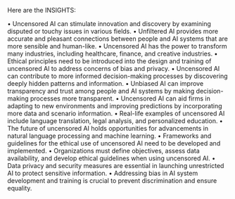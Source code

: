 Here are the INSIGHTS:

• Uncensored AI can stimulate innovation and discovery by examining disputed or touchy issues in various fields.
• Unfiltered AI provides more accurate and pleasant connections between people and AI systems that are more sensible and human-like.
• Uncensored AI has the power to transform many industries, including healthcare, finance, and creative industries.
• Ethical principles need to be introduced into the design and training of uncensored AI to address concerns of bias and privacy.
• Uncensored AI can contribute to more informed decision-making processes by discovering deeply hidden patterns and information.
• Unbiased AI can improve transparency and trust among people and AI systems by making decision-making processes more transparent.
• Uncensored AI can aid firms in adapting to new environments and improving predictions by incorporating more data and scenario information.
• Real-life examples of uncensored AI include language translation, legal analysis, and personalized education.
• The future of uncensored AI holds opportunities for advancements in natural language processing and machine learning.
• Frameworks and guidelines for the ethical use of uncensored AI need to be developed and implemented.
• Organizations must define objectives, assess data availability, and develop ethical guidelines when using uncensored AI.
• Data privacy and security measures are essential in launching unrestricted AI to protect sensitive information.
• Addressing bias in AI system development and training is crucial to prevent discrimination and ensure equality.
